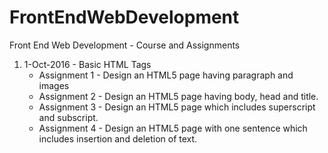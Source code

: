 # FrontEndWebDevelopment
Front End Web Development - Course and Assignments
1. 1-Oct-2016 - Basic HTML Tags
    * Assignment 1 - Design an HTML5 page having paragraph and images
    * Assignment 2 - Design an HTML5 page having body, head and title.
    * Assignment 3 - Design an HTML5 page which includes superscript and subscript.
    * Assignment 4 - Design an HTML5 page with one sentence which includes insertion and deletion of text.
